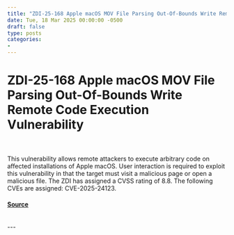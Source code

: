 ```yaml
---
title: "ZDI-25-168 Apple macOS MOV File Parsing Out-Of-Bounds Write Remote Code Execution Vulnerability"
date: Tue, 18 Mar 2025 00:00:00 -0500
draft: false
type: posts
categories: 
- 
---
```

# ZDI-25-168 Apple macOS MOV File Parsing Out-Of-Bounds Write Remote Code Execution Vulnerability

<br/>

<br/>
This vulnerability allows remote attackers to execute arbitrary code on affected installations of Apple macOS. User interaction is required to exploit this vulnerability in that the target must visit a malicious page or open a malicious file. The ZDI has assigned a CVSS rating of 8.8. The following CVEs are assigned: CVE-2025-24123.

#### [Source](http://www.zerodayinitiative.com/advisories/ZDI-25-168/)

<br/>
---

